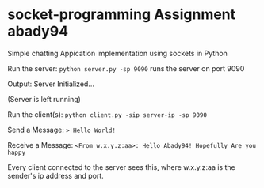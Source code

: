 # socket-programming Assignment abady94
Simple chatting Appication implementation using sockets in Python

Run the server:
`python server.py -sp 9090` runs the server on port 9090

Output:
Server Initialized... 

(Server is left running)

Run the client(s):
`python client.py -sip server-ip -sp 9090`

Send a Message:
` > Hello World! `

Receive a Message:
` <From w.x.y.z:aa>: Hello Abady94! Hopefully Are you happy `

Every client connected to the server sees this, where w.x.y.z:aa is the sender's ip address and port.
